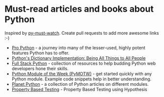 # Must-read articles and books about Python

Inspired by [py-must-watch]. Create pull requests to add more awesome links :-)

- [Pro Python](http://propython.com/) - a journey into many of the lesser-used, highly potent features Python has to offer. 
- [Python's Dictionary Implementation: Being All Things to All People](https://www.safaribooksonline.com/library/view/beautiful-code/9780596510046/ch18.html)
- [Full Stack Python](http://www.fullstackpython.com/) - collection of resources to help budding Python web developers hone their skills.
- [Python Module of the Week (PyMOTW)](http://pymotw.com/2/) - get started quickly with any Python module. Example code snippets help in better understanding.
- [Planet Python](http://planetpython.org/) - a collection of Python articles on different modules. 
- [Property Based Testing](https://www.youtube.com/watch?v=mg5BeeYGjY0) - Property Based Testing using Hypothesis

[py-must-watch]: https://github.com/s16h/py-must-watch
